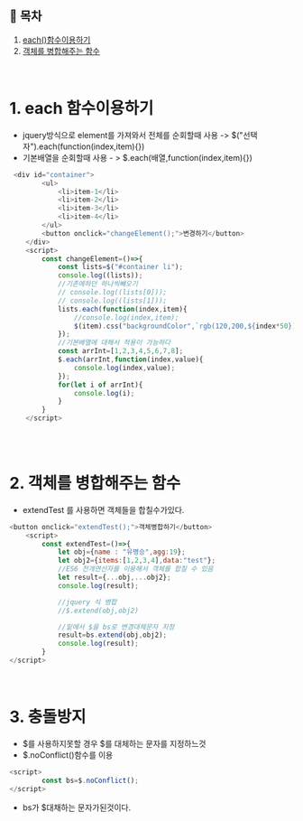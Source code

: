 ## 🔖 목차

1. [each()함수이용하기](#1-each-함수이용하기)<br/>
2. [객체를 병합해주는 함수](#2-객체를-병합해주는-함수)<br/>



<br/>



# 1. each 함수이용하기
- jquery방식으로 element를 가져와서 전체를 순회할때 사용 -> $("선택자").each(function(index,item){})
- 기본배열을 순회할때 사용 - > $.each(배열,function(index,item){})

```javascript
 <div id="container">
        <ul>
            <li>item-1</li>
            <li>item-2</li>
            <li>item-3</li>
            <li>item-4</li>
        </ul>
        <button onclick="changeElement();">변경하기</button>
    </div>
    <script>
        const changeElement=()=>{
            const lists=$("#container li");
            console.log((lists));
            //기존에하던 하나씩뺴오기
            // console.log((lists[0]));
            // console.log((lists[1]));
            lists.each(function(index,item){
                //console.log(index,item);
                $(item).css("backgroundColor",`rgb(120,200,${index*50})`);
            });
            //기본배열에 대해서 적용이 가능하다
            const arrInt=[1,2,3,4,5,6,7,8];
            $.each(arrInt,function(index,value){
                console.log(index,value);
            });
            for(let i of arrInt){
                console.log(i);
            }
        }
    </script>
    
```

<br/>

# 2. 객체를 병합해주는 함수
- extendTest 를 사용하면 객체들을 합칠수가있다.


```javascript
<button onclick="extendTest();">객체병합하기</button>
    <script>
        const extendTest=()=>{
            let obj={name : "유병승",agg:19};
            let obj2={items:[1,2,3,4],data:"test"};
            //ES6 전개연산자를 이용해서 객체를 합칠 수 있음
            let result={...obj,...obj2};
            console.log(result);

            //jquery 식 병합
            //$.extend(obj,obj2)

            //밑에서 $을 bs로 변경대체문자 지정
            result=bs.extend(obj,obj2);
            console.log(result);
        }
</script>
```

<br/>

# 3. 충돌방지
- \$를 사용하지못할 경우 $를 대체하는 문자를 지정하느것
- $.noConflict()함수를 이용

```javascript
<script>
        const bs=$.noConflict();
</script>
```
- bs가 $대채하는 문자가된것이다.
























